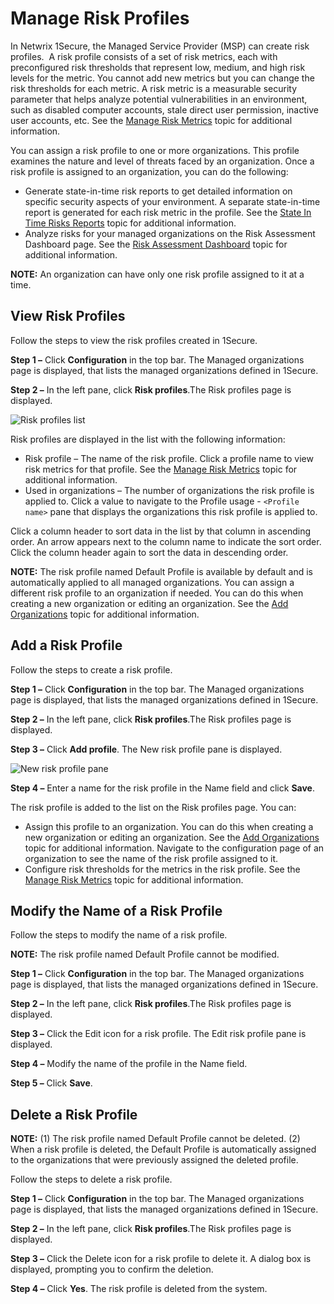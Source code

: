 # Manage Risk Profiles

In Netwrix 1Secure, the Managed Service Provider (MSP) can create risk profiles.  A risk profile consists of a set of risk metrics, each with preconfigured risk thresholds that represent low, medium, and high risk levels for the metric. You cannot add new metrics but you can change the risk thresholds for each metric. A risk metric is a measurable security parameter that helps analyze potential vulnerabilities in an environment, such as disabled computer accounts, stale direct user permission, inactive user accounts, etc. See the [ Manage Risk Metrics](/docs/1secure/admin/riskprofiles/riskmetrics.md) topic for additional information.

You can assign a risk profile to one or more organizations. This profile examines the nature and level of threats faced by an organization. Once a risk profile is assigned to an organization, you can do the following:

- Generate state-in-time risk reports to get detailed information on specific security aspects of your environment. A separate state-in-time report is generated for each risk metric in the profile. See the [State In Time Risks Reports](/docs/1secure/admin/searchandreports/stateintime.md) topic for additional information.
- Analyze risks for your managed organizations on the Risk Assessment Dashboard page. See the [Risk Assessment Dashboard](/docs/1secure/admin/riskprofiles/riskassessmentdashboard.md) topic for additional information.

__NOTE:__ An organization can have only one risk profile assigned to it at a time.

## View Risk Profiles

Follow the steps to view the risk profiles created in 1Secure.

__Step 1 –__ Click __Configuration__ in the top bar. The Managed organizations page is displayed, that lists the managed organizations defined in 1Secure.

__Step 2 –__ In the left pane, click __Risk profiles__.The Risk profiles page is displayed.

![Risk profiles list](/img/product_docs/1secure/admin/riskprofiles/riskprofiles.png)

Risk profiles are displayed in the list with the following information:

- Risk profile – The name of the risk profile. Click a profile name to view risk metrics for that profile. See the [ Manage Risk Metrics](/docs/1secure/admin/riskprofiles/riskmetrics.md) topic for additional information.
- Used in organizations – The number of organizations the risk profile is applied to. Click a value to navigate to the Profile usage - `<Profile name>` pane that displays the organizations this risk profile is applied to.

Click a column header to sort data in the list by that column in ascending order. An arrow appears next to the column name to indicate the sort order. Click the column header again to sort the data in descending order.

__NOTE:__ The risk profile named Default Profile is available by default and is automatically applied to all managed organizations. You can assign a different risk profile to an organization if needed. You can do this when creating a new organization or editing an organization. See the [Add Organizations](/docs/1secure/admin/organizations/addorganizations.md) topic for additional information.

## Add a Risk Profile

Follow the steps to create a risk profile.

__Step 1 –__ Click __Configuration__ in the top bar. The Managed organizations page is displayed, that lists the managed organizations defined in 1Secure.

__Step 2 –__ In the left pane, click __Risk profiles__.The Risk profiles page is displayed.

__Step 3 –__ Click __Add profile__. The New risk profile pane is displayed.

![New risk profile pane](/img/product_docs/1secure/admin/riskprofiles/newriskprofilepane.png)

__Step 4 –__ Enter a name for the risk profile in the Name field and click __Save__.

The risk profile is added to the list on the Risk profiles page. You can:

- Assign this profile to an organization. You can do this when creating a new organization or editing an organization. See the [Add Organizations](/docs/1secure/admin/organizations/addorganizations.md) topic for additional information. Navigate to the configuration page of an organization to see the name of the risk profile assigned to it.
- Configure risk thresholds for the metrics in the risk profile. See the[ Manage Risk Metrics](/docs/1secure/admin/riskprofiles/riskmetrics.md) topic for additional information.

## Modify the Name of a Risk Profile

Follow the steps to modify the name of a risk profile.

__NOTE:__ The risk profile named Default Profile cannot be modified.

__Step 1 –__ Click __Configuration__ in the top bar. The Managed organizations page is displayed, that lists the managed organizations defined in 1Secure.

__Step 2 –__ In the left pane, click __Risk profiles__.The Risk profiles page is displayed.

__Step 3 –__ Click the Edit icon for a risk profile. The Edit risk profile pane is displayed.

__Step 4 –__ Modify the name of the profile in the Name field.

__Step 5 –__ Click __Save__.

## Delete a Risk Profile

__NOTE:__ (1) The risk profile named Default Profile cannot be deleted. (2) When a risk profile is deleted, the Default Profile is automatically assigned to the organizations that were previously assigned the deleted profile.

Follow the steps to delete a risk profile.

__Step 1 –__ Click __Configuration__ in the top bar. The Managed organizations page is displayed, that lists the managed organizations defined in 1Secure.

__Step 2 –__ In the left pane, click __Risk profiles__.The Risk profiles page is displayed.

__Step 3 –__ Click the Delete icon for a risk profile to delete it. A dialog box is displayed, prompting you to confirm the deletion.

__Step 4 –__ Click __Yes__. The risk profile is deleted from the system.
